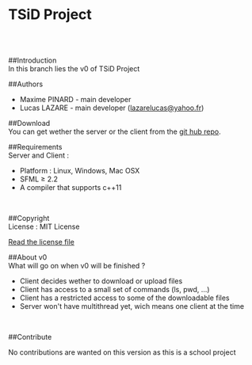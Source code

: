 TSiD Project
========
<br/><br/>

##Introduction
<br/>
In this branch lies the v0 of TSiD Project
<br/>

##Authors
<br/>
+ Maxime PINARD - main developer
+ Lucas LAZARE - main developer (lazarelucas@yahoo.fr)

##Download
<br/>
You can get wether the server or the client from the [git hub repo](https://github.com/Organic-Code/TSiD).
<br/>

##Requirements
<br/>
Server and Client :
+ Platform : Linux, Windows, Mac OSX
+ SFML ≥ 2.2
+ A compiler that supports c++11
<br/>

##Copyright
<br/>
License : MIT License

[Read the license file](LICENSE)
<br/>

##About v0
<br/>
What will go on when v0 will be finished ?

+ Client decides wether to download or upload files
+ Client has access to a small set of commands (ls, pwd, ...)
+ Client has a restricted access to some of the downloadable files
+ Server won't have multithread yet, wich means one client at the time
<br/>

##Contribute

No contributions are wanted on this version as this is a school project
